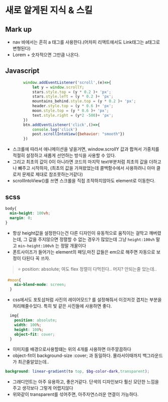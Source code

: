 # 새로 알게된 지식 & 스킬

## Mark up

- nav 바에서는 흔히 a 태그를 사용한다.(어차피 리액트에서도 Link태그는 a태그로 변형된다)
- Lorem + 숫자적으면 그만큼 나온다.

## Javascript

```javascript
        window.addEventListener('scroll',(e)=>{
            let y = window.scrollY;
            stars.style.top = (y * 0.2 )+ 'px';
            stars.style.left = (y * 0.2 )+ 'px';
            mountains_behind.style.top = (y * 0.2 )+ 'px';
            header.style.top = (y * 0.6 )+ 'px';
            moon.style.top = (y * 0.6 )+ 'px';
            text.style.right = (y*2 -500)+ 'px';
        })
        btn.addEventListener('click',()=>{
            console.log('click')
            post.scrollIntoView({behavior: "smooth"})
        })
```

- 스크롤에 따라서 애니메이션을 넣을거면, window.scrollY 값과 합쳐서 가중치를 적절히 설정하고 새롭게 선언하는 방식을 사용할 수 있다.
- 그리고 최초의 값이 0이 아니라면 코드의 마지막 text부분처럼 최초의 값을 더하고나 뺴주고 시작하자, (최초의 값을 가져왔었는데 콜백함수에서 사용하려니 아마 클로저 문제로 제대로 참조못하는거같다)
- scrollIntoView()를 쓰면 스크롤을 직접 조작하지않아도 element로 이동한다.

## scss

```scss
body{
  min-height: 100vh;
  margin: 0;
}
```

- 항상 height값을 설정한다는건 다른 디자인이 유동적으로 움직이는 걸막고 꺠버렸는데, 그 값을 주지않으면 정렬할 수 없는 경우가 많았는데 그냥 `height:100vh` 말고 `min-height:100vh` 는 정말 개꿀이다
- 폰트사이즈가 들어가는 element의 패딩,마진 값들은 em으로 해주면 자동으로 보정이 다된다 꼭 쓰자.

> ⭐️ position: absolute; 여도 flex 정렬이 다먹힌다.. 머지? 안되는줄 았는데..

```scss
 #moon{
    mix-blend-mode: screen;
  }
```

- css에서도 포토샵처럼 사진의 레이어모드? 를 설정해줘서 이것저것 겹치는 부분을 처리해줄수있다. 특히 빛 같은 사진들에 사용하면 좋다.

```scss
  img{
    position: absolute;
    width: 100%;
    height: 100%;
    object-fit: cover;
  }
```

- 이미지를 배경으로사용할떄는 위의 4개를 사용하면 아주깔끔하다
- object-fit이 background-size :cover; 과 동일하다. 몰라서이때까지 백그라운드가 최곤줄알았는데..

```scss
background: linear-gradient(to top, $bg-color-dark,transparent);
```

- 그래디언트는 아주 유용하고, 좋은거같다. 단색의 디자인보다 훨신 모던한 느낌을 주고 생각보다 그렇게 어렵지않다
- 위와같이 transparent를 섞어주면, 아주자연스러운 연결이 가능하다.